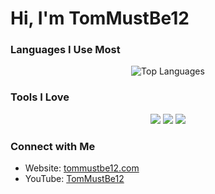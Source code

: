 <h1>Hi, I'm TomMustBe12</h1>

### Languages I Use Most

<p align="center">
  <img src="https://github-readme-stats.vercel.app/api/top-langs/?username=tommustbe12com&layout=compact&theme=tokyonight" alt="Top Languages" />
</p>

### Tools I Love

<p align="center">
  <img src="https://img.shields.io/badge/Code-JavaScript-informational?style=flat&logo=javascript&logoColor=white&color=F7DF1E" />
  <img src="https://img.shields.io/badge/Editor-VSCode-informational?style=flat&logo=visual-studio-code&logoColor=white&color=007ACC" />
  <img src="https://img.shields.io/badge/Board-Arduino-informational?style=flat&logo=arduino&logoColor=white&color=00979D" />
</p>

### Connect with Me

- Website: [tommustbe12.com](https://tommustbe12.com)
- YouTube: [TomMustBe12](https://youtube.com/@tommustbe12)
